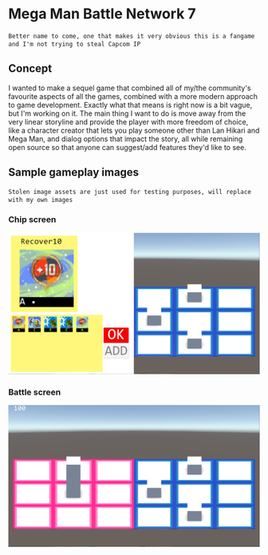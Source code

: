 # Mega Man Battle Network 7
    Better name to come, one that makes it very obvious this is a fangame and I'm not trying to steal Capcom IP
## Concept
I wanted to make a sequel game that combined all of my/the community's favourite aspects of all the games, combined with a more modern approach to game development. Exactly what that means is right now is a bit vague, but I'm working on it. The main thing I want to do is move away from the very linear storyline and provide the player with more freedom of choice, like a character creator that lets you play someone other than Lan Hikari and Mega Man, and dialog options that impact the story, all while remaining open source so that anyone can suggest/add features they'd like to see.
## Sample gameplay images
    Stolen image assets are just used for testing purposes, will replace with my own images
### Chip screen
![Chip screen](External/chip-screen.png)
### Battle screen
![Battle screen](External/battle-screen.png)
